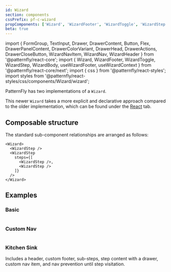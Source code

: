 ```yaml
---
id: Wizard
section: components
cssPrefix: pf-c-wizard
propComponents: ['Wizard', 'WizardFooter', 'WizardToggle', 'WizardStep', 'WizardBody']
beta: true
---
```


import {
  FormGroup,
  TextInput,
  Drawer,
  DrawerContent,
  Button,
  Flex,
  DrawerPanelContent,
  DrawerColorVariant,
  DrawerHead,
  DrawerActions,
  DrawerCloseButton,
  WizardNavItem,
  WizardNav,
  WizardHeader
} from '@patternfly/react-core';
import {
  Wizard,
  WizardFooter,
  WizardToggle,
  WizardStep,
  WizardBody,
  useWizardFooter,
  useWizardContext
} from '@patternfly/react-core/next';
import { css } from '@patternfly/react-styles';
import styles from '@patternfly/react-styles/css/components/Wizard/wizard';

PatternFly has two implementations of a `Wizard`.

This newer `Wizard` takes a more explicit and declarative approach compared to the older implementation, which can be found under the [React](/components/wizard/react) tab.

## Composable structure

The standard sub-component relationships are arranged as follows:

```noLive
<Wizard>
  <WizardStep />
  <WizardStep
    steps={[
      <WizardStep />,
      <WizardStep />
    ]}
  />
</Wizard>
```

## Examples

### Basic

```ts file="./WizardBasic.tsx"
```

### Custom Nav

```ts file="./WizardCustomNav.tsx"
```

### Kitchen Sink

Includes a header, custom footer, sub-steps, step content with a drawer, custom nav item, and nav prevention until step visitation.

```ts file="./WizardKitchenSink.tsx"
```

